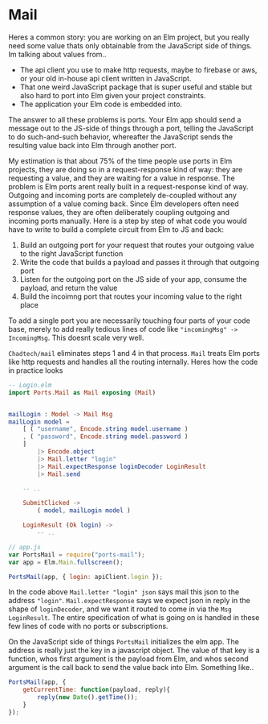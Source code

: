 # Mail

Heres a common story: you are working on an Elm project, but you really need some value thats only obtainable from the JavaScript side of things. Im talking about values from..
- The api client you use to make http requests, maybe to firebase or aws, or your old in-house api client written in JavaScript.
- That one weird JavaScript package that is super useful and stable but also hard to port into Elm given your project constraints.
- The application your Elm code is embedded into.

The answer to all these problems is ports. Your Elm app should send a message out to the JS-side of things through a port, telling the JavaScript to do such-and-such behavior, 
whereafter the JavaScript sends the resulting value back into Elm through another port.

My estimation is that about 75% of the time people use ports in Elm projects, they are doing so in a request-response kind of way: they are requesting a value, and they are waiting for a value in response. The problem is Elm ports arent really built in a request-response kind of way. Outgoing and incoming ports are completely de-coupled without any assumption of a value coming back. Since Elm developers often need response values, they are often deliberately coupling outgoing and incoming ports manually. Here is a step by step of what code you would have to write to build a complete circuit from Elm to JS and back:

1. Build an outgoing port for your request that routes your outgoing value to the right JavaScript function
2. Write the code that builds a payload and passes it through that outgoing port
3. Listen for the outgoing port on the JS side of your app, consume the payload, and return the value
4. Build the incoimng port that routes your incoming value to the right place

To add a single port you are necessarily touching four parts of your code base, merely to add really tedious lines of code like `"incomingMsg" -> IncomingMsg`. This doesnt scale very well.

`Chadtech/mail` eliminates steps 1 and 4 in that process. `Mail` treats Elm ports like http requests and handles all the routing internally. Heres how the code in practice looks

```elm
-- Login.elm
import Ports.Mail as Mail exposing (Mail)


mailLogin : Model -> Mail Msg
mailLogin model =
    [ ( "username", Encode.string model.username )
    , ( "password", Encode.string model.password )
    ]
        |> Encode.object
        |> Mail.letter "login"
        |> Mail.expectResponse loginDecoder LoginResult
        |> Mail.send

    -- ..

    SubmitClicked ->
        ( model, mailLogin model )

    LoginResult (Ok login) ->
        -- ..
```
```js
// app.js
var PortsMail = require("ports-mail");
var app = Elm.Main.fullscreen();

PortsMail(app, { login: apiClient.login });
```

In the code above `Mail.letter "login" json` says mail this json to the address `"login"`. `Mail.expectResponse` says we expect json in reply in the shape of `loginDecoder`, and we want it routed to come in via the `Msg` `LoginResult`. The entire specification of what is going on is handled in these few lines of code with no ports or subscriptions.

On the JavaScript side of things `PortsMail` initializes the elm app. The address is really just the key in a javascript object. The value of that key is a function, whos first argument is the payload from Elm, and whos second argument is the call back to send the value back into Elm. Something like..

```js
PortsMail(app, { 
    getCurrentTime: function(payload, reply){
        reply(new Date().getTime());
    }
});
```
